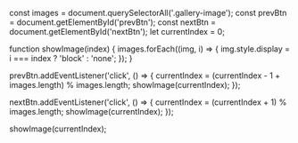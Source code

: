 const images = document.querySelectorAll('.gallery-image');
const prevBtn = document.getElementById('prevBtn');
const nextBtn = document.getElementById('nextBtn');
let currentIndex = 0;

function showImage(index) {
    images.forEach((img, i) => {
        img.style.display = i === index ? 'block' : 'none';
    });
}

prevBtn.addEventListener('click', () => {
    currentIndex = (currentIndex - 1 + images.length) % images.length;
    showImage(currentIndex);
});

nextBtn.addEventListener('click', () => {
    currentIndex = (currentIndex + 1) % images.length;
    showImage(currentIndex);
});

showImage(currentIndex);
